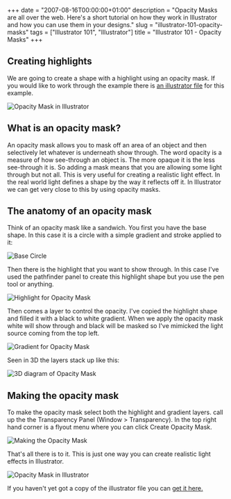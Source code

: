 +++
date = "2007-08-16T00:00:00+01:00"
description = "Opacity Masks are all over the web. Here's a short tutorial on how they work in Illustrator and how you can use them in your designs."
slug = "illustrator-101-opacity-masks"
tags = ["Illustrator 101", "Illustrator"]
title = "Illustrator 101 - Opacity Masks"
+++

## Creating highlights

We are going to create a shape with a highlight using an opacity mask. If you
would like to work through the example there is [an illustrator file][1] for
this example.

![Opacity Mask in Illustrator][2]

## What is an opacity mask?

An opacity mask allows you to mask off an area of an object and then selectively
let whatever is underneath show through. The word opacity is a measure of how
see-through an object is. The more opaque it is the less see-through it is. So
adding a mask means that you are allowing some light through but not all. This
is very useful for creating a realistic light effect. In the real world light
defines a shape by the way it reflects off it. In Illustrator we can get very
close to this by using opacity masks.

## The anatomy of an opacity mask

Think of an opacity mask like a sandwich. You first you have the base shape. In
this case it is a circle with a simple gradient and stroke applied to it:

![Base Circle][3]

Then there is the highlight that you want to show through. In this case I've
used the pathfinder panel to create this highlight shape but you use the pen
tool or anything.

![Highlight for Opacity Mask][4]

Then comes a layer to control the opacity. I've copied the highlight shape and
filled it with a black to white gradient. When we apply the opacity mask white
will show through and black will be masked so I've mimicked the light source
coming from the top left.

![Gradient for Opacity Mask][5]

Seen in 3D the layers stack up like this:

![3D diagram of Opacity Mask][6]

## Making the opacity mask

To make the opacity mask select both the highlight and gradient layers. call up
the the Transparency Panel (Window > Transparency). In the top right hand corner
is a flyout menu where you can click Create Opacity Mask.

![Making the Opacity Mask][7]

That's all there is to it. This is just one way you can create realistic light
effects in Illustrator.

![Opacity Mask in Illustrator][2]

If you haven't yet got a copy of the illustrator file you can [get it here.][1]

[1]: /downloads/opacity_mask.ai
[2]: /images/articles/with_mask.png
[3]: /images/articles/base_circle.png
[4]: /images/articles/highlight.png
[5]: /images/articles/gradient.png
[6]: /images/articles/opacity_mask_3d.png
[7]: /images/articles/make_opacity_mask.jpg
